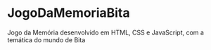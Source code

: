 # JogoDaMemoriaBita
Jogo da Memória desenvolvido em HTML, CSS e JavaScript, com a temática do mundo de Bita
